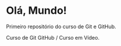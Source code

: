 # Olá, Mundo!
 Primeiro repositório do curso de Git e GitHub.
 
 Curso de Git GitHub / Curso em Vídeo.
